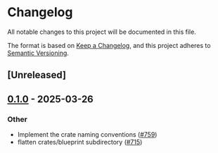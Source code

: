# Changelog

All notable changes to this project will be documented in this file.

The format is based on [Keep a Changelog](https://keepachangelog.com/en/1.0.0/),
and this project adheres to [Semantic Versioning](https://semver.org/spec/v2.0.0.html).

## [Unreleased]

## [0.1.0](https://github.com/tangle-network/blueprint/releases/tag/blueprint-build-utils-v0.1.0) - 2025-03-26

### Other

- Implement the crate naming conventions ([#759](https://github.com/tangle-network/blueprint/pull/759))
- flatten crates/blueprint subdirectory ([#715](https://github.com/tangle-network/blueprint/pull/715))
